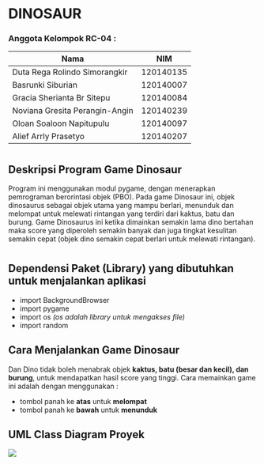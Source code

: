 # DINOSAUR
### Anggota Kelompok RC-04 :
| Nama  | NIM |
| ------------- | ------------- |
| Duta Rega Rolindo Simorangkir  | 120140135  |
| Basrunki Siburian  | 120140007  |
| Gracia Sherianta Br Sitepu  | 120140084  |
| Noviana Gresita Perangin-Angin  | 120140239  |
| Oloan Soaloon Napitupulu  | 120140097  |
| Alief Arrly Prasetyo  | 120140207  |

#
## Deskripsi Program Game Dinosaur
Program ini menggunakan modul pygame, dengan menerapkan pemrograman berorintasi objek (PBO). Pada game Dinosaur ini, objek dinosaurus sebagai objek utama yang mampu berlari, menunduk dan melompat untuk melewati rintangan yang terdiri dari kaktus, batu dan burung. Game Dinosaurus ini ketika dimainkan semakin lama dino bertahan maka score yang diperoleh semakin banyak dan juga tingkat kesulitan semakin cepat (objek dino semakin cepat berlari untuk melewati rintangan).

#
## Dependensi Paket (Library) yang dibutuhkan untuk menjalankan aplikasi
- import BackgroundBrowser
- import pygame
- import os _(os adalah library untuk mengakses file)_
- import random


## Cara Menjalankan Game Dinosaur
Dan Dino tidak boleh menabrak objek **kaktus, batu (besar dan kecil), dan burung**, untuk mendapatkan hasil score yang tinggi.
Cara memainkan game ini adalah dengan menggunakan :
- tombol panah ke **atas** untuk **melompat**
- tombol panah ke **bawah** untuk **menunduk**

## UML Class Diagram Proyek
   ![](https://user-images.githubusercontent.com/90511661/171586061-8b8d0466-a3cf-424f-af88-3912b6e11076.jpeg)
